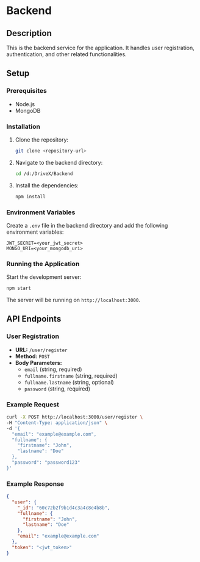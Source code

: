 # Backend

## Description
This is the backend service for the application. It handles user registration, authentication, and other related functionalities.

## Setup

### Prerequisites
- Node.js
- MongoDB

### Installation
1. Clone the repository:
    ```bash
    git clone <repository-url>
    ```
2. Navigate to the backend directory:
    ```bash
    cd /d:/DriveX/Backend
    ```
3. Install the dependencies:
    ```bash
    npm install
    ```

### Environment Variables
Create a `.env` file in the backend directory and add the following environment variables:
```
JWT_SECRET=<your_jwt_secret>
MONGO_URI=<your_mongodb_uri>
```

### Running the Application
Start the development server:
```bash
npm start
```

The server will be running on `http://localhost:3000`.

## API Endpoints

### User Registration
- **URL:** `/user/register`
- **Method:** `POST`
- **Body Parameters:**
  - `email` (string, required)
  - `fullname.firstname` (string, required)
  - `fullname.lastname` (string, optional)
  - `password` (string, required)

### Example Request
```bash
curl -X POST http://localhost:3000/user/register \
-H "Content-Type: application/json" \
-d '{
  "email": "example@example.com",
  "fullname": {
    "firstname": "John",
    "lastname": "Doe"
  },
  "password": "password123"
}'
```

### Example Response
```json
{
  "user": {
    "_id": "60c72b2f9b1d4c3a4c8e4b8b",
    "fullname": {
      "firstname": "John",
      "lastname": "Doe"
    },
    "email": "example@example.com"
  },
  "token": "<jwt_token>"
}
```

